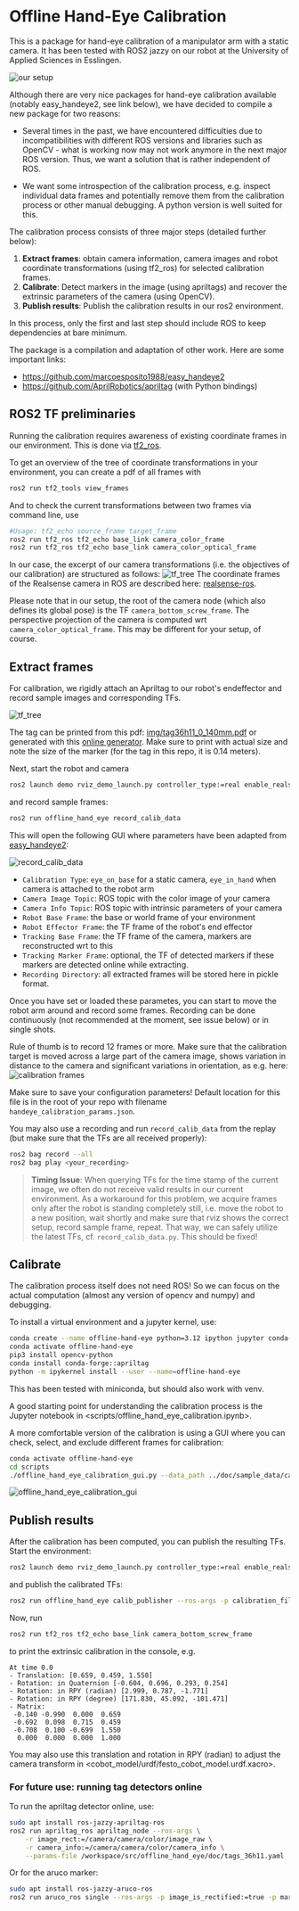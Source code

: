 # Offline Hand-Eye Calibration

This is a package for hand-eye calibration of a manipulator arm with a static camera. It has been tested with ROS2 jazzy on our robot at the University of Applied Sciences in Esslingen.

![our setup](img/robot_camera_2.png)

Although there are very nice packages for hand-eye calibration available (notably easy_handeye2, see link below), we have decided to compile a new package for two reasons:

- Several times in the past, we have encountered difficulties due to incompatibilities with different ROS versions and libraries such as OpenCV - what is working now may not work anymore in the next major ROS version. Thus, we want a solution that is rather independent of ROS.

- We want some introspection of the calibration process, e.g. inspect individual data frames and potentially remove them from the calibration process or other manual debugging. A python version is well suited for this.

The calibration process consists of three major steps (detailed further below):

1. **Extract frames**: obtain camera information, camera images and robot coordinate transformations (using tf2_ros) for selected calibration frames.
2. **Calibrate**: Detect markers in the image (using apriltags) and recover the extrinsic parameters of the camera (using OpenCV).
3. **Publish results**: Publish the calibration results in our ros2 environment.

In this process, only the first and last step should include ROS to keep dependencies at bare minimum.

The package is a compilation and adaptation of other work. Here are some important links:

- <https://github.com/marcoesposito1988/easy_handeye2>
- <https://github.com/AprilRobotics/apriltag> (with Python bindings)

## ROS2 TF preliminaries

Running the calibration requires awareness of existing coordinate frames in our environment. This is done via [tf2_ros](https://docs.ros.org/en/jazzy/Tutorials/Intermediate/Tf2/Introduction-To-Tf2.html).

To get an overview of the tree of coordinate transformations in your environment, you can create a pdf of all frames with

```bash
ros2 run tf2_tools view_frames
```

And to check the current transformations between two frames via command line, use

```bash
#Usage: tf2_echo source_frame target_frame
ros2 run tf2_ros tf2_echo base_link camera_color_frame
ros2 run tf2_ros tf2_echo base_link camera_color_optical_frame
```

In our case, the excerpt of our camera transformations (i.e. the objectives of our calibration) are structured as follows:
![tf_tree](img/tf_tree.png)
The coordinate frames of the Realsense camera in ROS are described here: [realsense-ros](https://github.com/IntelRealSense/realsense-ros).

Please note that in our setup, the root of the camera node (which also defines its global pose) is the TF ``camera_bottom_screw_frame``. The perspective projection of the camera is computed wrt ``camera_color_optical_frame``. This may be different for your setup, of course.

## Extract frames

For calibration, we rigidly attach an Apriltag to our robot's endeffector and record sample images and corresponding TFs.

![tf_tree](img/apriltag1.png)

The tag can be printed from this pdf: [img/tag36h11_0_140mm.pdf](img/tag36h11_0_140mm.pdf) or generated with this [online generator](https://shiqiliu-67.github.io/apriltag-generator). Make sure to print with actual size and note the size of the marker (for the tag in this repo, it is 0.14 meters).

Next, start the robot and camera

```bash
ros2 launch demo rviz_demo_launch.py controller_type:=real enable_realsense_camera:=true
```

and record sample frames:

```bash
ros2 run offline_hand_eye record_calib_data
```

This will open the following GUI where parameters have been adapted from [easy_handeye2](https://github.com/marcoesposito1988/easy_handeye2):

![record_calib_data](img/record_calib_data.png)

- ``Calibration Type``: ``eye_on_base`` for a static camera, ``eye_in_hand`` when camera is attached to the robot arm
- ``Camera Image Topic``: ROS topic with the color image of your camera
- ``Camera Info Topic``: ROS topic with intrinsic parameters of your camera
- ``Robot Base Frame``: the base or world frame of your environment
- ``Robot Effector Frame``: the TF frame of the robot's end effector
- ``Tracking Base Frame``: the TF frame of the camera, markers are reconstructed wrt to this
- ``Tracking Marker Frame``: optional, the TF of detected markers if these markers are detected online while extracting.
- ``Recording Directory``: all extracted frames will be stored here in pickle format.

Once you have set or loaded these parametes, you can start to move the robot arm around and record some frames. Recording can be done continuously (not recommended at the moment, see issue below) or in single shots.

Rule of thumb is to record 12 frames or more. Make sure that the calibration target is moved across a large part of the camera image, shows variation in distance to the camera and significant variations in orientation, as e.g. here:
![calibration frames](img/all_frames.png)

Make sure to save your configuration parameters! Default location for this file is in the root of your repo with filename ``handeye_calibration_params.json``.

You may also use a recording and run ``record_calib_data`` from the replay (but make sure that the TFs are all received properly):

```bash
ros2 bag record --all
ros2 bag play <your_recording>
```

> **Timing Issue**: When querying TFs for the time stamp of the current image, we often do not receive valid results in our current environment. As a workaround for this problem, we acquire frames only after the robot is standing completely still, i.e. move the robot to a new position, wait shortly and make sure that rviz shows the correct setup, record sample frame, repeat. That way, we can safely utilize the latest TFs, cf. ``record_calib_data.py``. This should be fixed!

## Calibrate

The calibration process itself does not need ROS! So we can focus on the actual computation (almost any version of opencv and numpy) and debugging.

To install a virtual environment and a jupyter kernel, use:

```bash
conda create --name offline-hand-eye python=3.12 ipython jupyter conda-forge::matplotlib 
conda activate offline-hand-eye
pip3 install opencv-python
conda install conda-forge::apriltag
python -m ipykernel install --user --name=offline-hand-eye
```

This has been tested with miniconda, but should also work with venv.

A good starting point for understanding the calibration process is the Jupyter notebook in <scripts/offline_hand_eye_calibration.ipynb>.

A more comfortable version of the calibration is using a GUI where you can check, select, and exclude different frames for calibration:

```bash
conda activate offline-hand-eye
cd scripts
./offline_hand_eye_calibration_gui.py --data_path ../doc/sample_data/calibration/calibdata_2025_08_11-11_51_22 --config ../../../handeye_calibration_params.json --output ../../../handeye_calibration.json
```

![offline_hand_eye_calibration_gui](img/offline_hand_eye_calibration_gui.png)

## Publish results

After the calibration has been computed, you can publish the resulting TFs. Start the environment:

```bash
ros2 launch demo rviz_demo_launch.py controller_type:=real enable_realsense_camera:=true
```

and publish the calibrated TFs:

```bash
ros2 run offline_hand_eye calib_publisher --ros-args -p calibration_file:=handeye_calibration.json
```

Now, run

```bash
ros2 run tf2_ros tf2_echo base_link camera_bottom_screw_frame
```

to print the extrinsic calibration in the console, e.g.

```text
At time 0.0
- Translation: [0.659, 0.459, 1.550]
- Rotation: in Quaternion [-0.604, 0.696, 0.293, 0.254]
- Rotation: in RPY (radian) [2.999, 0.787, -1.771]
- Rotation: in RPY (degree) [171.830, 45.092, -101.471]
- Matrix:
 -0.140 -0.990  0.000  0.659
 -0.692  0.098  0.715  0.459
 -0.708  0.100 -0.699  1.550
  0.000  0.000  0.000  1.000
```

You may also use this translation and rotation in RPY (radian) to adjust the camera transform in <cobot_model/urdf/festo_cobot_model.urdf.xacro>.

### For future use: running tag detectors online

To run the apriltag detector online, use:

```bash
sudo apt install ros-jazzy-apriltag-ros
ros2 run apriltag_ros apriltag_node --ros-args \
    -r image_rect:=/camera/camera/color/image_raw \
    -r camera_info:=/camera/camera/color/camera_info \
    --params-file /workspace/src/offline_hand_eye/doc/tags_36h11.yaml
```

Or for the aruco marker:

```bash
sudo apt install ros-jazzy-aruco-ros
ros2 run aruco_ros single --ros-args -p image_is_rectified:=true -p marker_size:=0.1 -p marker_id:=1 -p reference_frame:=camera_link -p camera_frame:=/camera/camera/color/image_raw -p marker_frame:=camera_marker -p corner_refinement:=LINES
```
